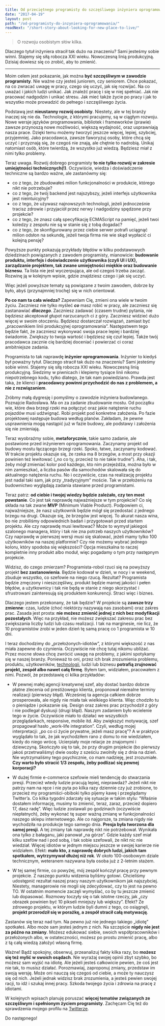 ```yaml
---
title: Od przeciętnego programisty do szczęśliwego inżyniera oprogramowania
date: "2017-04-19"
layout: post
path: "/od-programisty-do-inzyniera-oprogramowania/"
readNext: "/short-story-about-looking-for-new-place-to-live/"
---
```


>  O rozwoju osobistym słów kilka.

Dlaczego tytuł inżyniera stracił tak dużo na znaczeniu? Sami jesteśmy sobie winni. Stajemy się siłą robocza XXI wieku. Nowoczesną linią produkcyjną. Dzisiaj dowiesz się co zrobić, aby to zmienić.

---

Moim celem jest pokazanie, jak można **być szczęśliwym w zawodzie programisty**. Nie ważne czy jesteś juniorem, czy seniorem. Chce pokazać, na co zwracać uwagę w pracy, czego się uczyć, jak się rozwijać. Na co uważać i jakich ludzi unikać. Jak znaleźć pracę i się w niej spełniać. Jak nie pracować nadgodzin i unikać stresu. Jak mieć także życie po pracy i jak to wszystko może prowadzić do pełnego i szczęśliwego życia.

Podstawą jest **nieustanny rozwój osobisty**. Niestety, ale w tej branży inaczej się nie da. Technologie, z którymi pracujemy, są w ciągłym rozwoju. Nowe wersje języków programowania, bibliotek i frameworków (prawie) zawsze przynoszą nowe możliwości, większą wydajność, oraz usprawniają nasza prace. Dzięki temu możemy tworzyć jeszcze więcej, lepiej, szybciej, przyjemniej. Jako pracodawca, zawsze faworyzuj osoby, które chcą się uczyć i przyznają się, że czegoś nie znają, ale chętnie to nadrobią. Unikaj natomiast osób, które twierdzą, że wszystko już wiedzą. Będziesz miał z nimi tylko problemy.

Teraz uwaga. Rozwój dobrego programisty **to nie tylko rozwój w zakresie umiejętności technicznych(!)**. Oczywiście, wiedza i doświadczenie techniczne są bardzo ważne, ale zastanówmy się:

- co z tego, że zbudowałeś milion funkcjonalności w produkcie, którego nikt nie potrzebuje?
- co z tego, że twój backend jest najszybszy, jeżeli interfejs użytkownika jest nieintuicyjny?
- co z tego, że używasz najnowszych technologii, jeżeli jednocześnie tracisz zdrowie i przyjaciół przez nerwy i nadgodziny spędzone przy projekcie?
- co z tego, że znasz całą specyfikację ECMAScript na pamięć, jeżeli twoi koledzy z zespołu nie są w stanie się z tobą dogadać?
- co z tego, że skonfigurowany przez ciebie serwer potrafi uciągnąć milion odsłon na sekundę, jeżeli twoja firma nie wie skąd wypłacić ci kolejną pensję?

Powyższe punkty pokazują przykłady błędów w kilku podstawowych dziedzinach powiązanych z zawodem programisty, mianowicie: **budowanie produktu, interfejs i doświadczenie użytkownika (czyli UI i UX), zarządzanie projektem, tak zwane umiejętności miękkie oraz budowanie biznesu**. Ta lista nie jest wyczerpująca, ale od czegoś trzeba zacząć. Rozwinę ją w kolejnym wpisie, gdzie znajdziesz czego i jak się uczyć.

Więc jeżeli powyższe tematy są powiązane z twoim zawodem, dobrze by było, abyś (przynajmniej trochę) się w nich orientował.

**Po co nam ta cała wiedza?** Zapewniam Cię, zmieni ona wiele w twoim życiu. Zaczniesz nie tylko myśleć ***co*** masz robić w pracy, ale zaczniesz się zastanawiać ***dlaczego***. Zaczniesz zadawać (czasem trudne) pytania, nie będziesz akceptował głupot narzucanych ci z góry. Zaczniesz widzieć dużo więcej w swoim otoczeniu. Będziesz dostarczał rozwiązań, zamiast być „pracownikiem linii produkcyjnej oprogramowania”. Następstwem tego będzie fakt, że zaczniesz wykonywać swoja prace lepiej i bardziej świadomie. Zwiększy to twoja wartość i będziesz się czuł lepiej. Także twój pracodawca zacznie cię bardziej doceniać i powierzać ci coraz ambitniejsze zadania.

Programista to tak naprawdę **inżynier oprogramowania**. Inżynier to kiedyś był poważny tytuł. Dlaczego stracił tak dużo na znaczeniu? Sami jesteśmy sobie winni. Stajemy się siłą robocza XXI wieku. Nowoczesną linią produkcyjną. Siedzimy w piwnicach i klepiemy tysiące linii nikomu niepotrzebnego kodu, tylko dlatego, że tak nam powiedziano. Prawda jest taka, że klienci i **pracodawcy powinni przychodzić do nas z problemem, a nie z rozwiązaniem**.

Zróbmy małą dygresję i pomyślmy o zawodzie inżyniera budowlanego. Poznajcie Radosława. Ma on za zadanie zbudowanie mostu. Od początku wie, które dwa brzegi rzeki ma połączyć oraz jakie natężenie ruchu pojazdów musi udźwignąć. Robi projekt pod konkretne założenia. Po fazie projektowej następuje budowa według planów. Zakładam, że pewne usprawnienia mogą nastąpić już w fazie budowy, ale podstawy i założenia się nie zmieniają.

Teraz wyobraźmy sobie, **metaforycznie**, takie samo zadanie, ale postawione przed inżynierem oprogramowania. Zaczynamy projekt od budowy mostu łączącego brzegi rzeki. Spoko, łatwe, zaczynamy kodować. W trakcie projektu okazuje się, że rzeka ma 8 brzegów, a most przy okazji powinien też lewitować („no co ty, przecież to nie takie trudne”). Aha, i tak, żeby mógł zmieniać kolor pod każdego, kto nim przejeżdża, można było w nim zamieszkać, a liczba pasów dla samochodów skalowała się do aktualnego natężenia ruchu. No i oczywiście, czas na realizację projektu jest nadal taki sam, jak przy „tradycyjnym” moście. Tak w przełożeniu na budownictwo wyglądają zadania stawiane przed programistami.

Teraz patrz: **od ciebie i twojej wiedzy będzie zależało, czy ten most powstanie**. Co jest tak naprawdę najważniejsze w tym projekcie? Co się składa na tak zwane **MVP** (Minimum Viable Product). Podpowiem ci, najważniejsze, że nasz użytkownik będzie mógł się przedostać z jednego brzegu na drugi. Okazuje się, że brzegów jest więcej. To akurat nasza wina, bo nie zrobiliśmy odpowiednich badań i przygotowań przed startem projektu. Ale czy naprawdę musi lewitować? Może to wymysł jakiegoś szalonego managera, który i tak nie zna potrzeb naszych użytkowników? Czy naprawdę w pierwszej wersji musi się skalować, jeżeli mamy tylko 100 użytkowników na naszej platformie? Czy nie możemy wybrać jednego koloru, który spodoba się większości? Opcja mieszkalna to raczej kompletnie inny produkt albo moduł, więc pogadamy o tym przy następnym projekcie.

Widzisz, do czego zmierzam? Programista-robol rzuci się na powyższy projekt **bez zastanowienia**. Będzie kodował w dzień, w nocy i w weekend, zbuduje wszystko, co szefowie na niego rzucą. Rezultat? Programista będzie zmęczony i nieszczęśliwy, produkt będzie marnej jakości i pełen błędów, a użytkownicy i tak nie będą w stanie z niego skorzystać i sfrustrowani zainteresują się produktem konkurencji. Straci więc i biznes.

Dlaczego jestem przekonany, że tak będzie? W projekcie są **zawsze trzy zmienne**: czas, ludzie (choć niektórzy nazywają nas zasobami) oraz zakres prac. Zasada jest prosta: **nie możesz zmienić jednej z nich bez modyfikacji pozostałych**. Więc na przykład, nie możesz zwiększać zakresu prac bez zwiększania liczby ludzi lub czasu realizacji. I tak na marginesie, nie licz, że 10 programistów zrobi w jeden dzień tę samą pracę co 1 programista w 10 dni.

I teraz dochodzimy do „przełożonych-idiotów”, z którymi większość z nas miała zapewne do czynienia. Oczywiście nie chcę tutaj nikomu ubliżać. Przez mocne słowa chcę zwrócić uwagę na problemy, z jakimi spotykamy się w naszej branży. Ponieważ to oni, przez ich brak zrozumienia problemu, produktu, użytkowników, [technologii](https://www.troyhunt.com/reckon-youve-seen-some-stupid-security-things-here-hold-my-beer/), ludzi lub biznesu **potrafią zrujnować projekt, zespół albo nawet całą firmę**. Byłem tam, widziałem, pracowałem z nimi. Pozwól, że przedstawię ci kilka przykładów:

- W pewnej małej agencji kreatywnej szef, aby dostać bardzo dobrze płatne zlecenia od prestiżowego klienta, proponował nierealne terminy realizacji (pierwszy błąd). Wcześniej ta agencja całkiem dobrze prosperowała, ale nigdy nie miała tak wielkiego klienta. Więc chodziło tu o pieniądze i pokazanie się. Design oraz zakres prac przychodził z góry i nie podlegał dyskusji (drugi błąd). Naszym zadaniem było wcielenie tego w życie. Oczywiście miało to działać we wszystkich przeglądarkach, responsive, mobile itd. Aby zwiększyć motywację, szef propagował hasło „work-life integration”. Czyli, według mojej interpretacji: „po co ci życie prywatne, jeżeli masz pracę”? A w praktyce wyglądało to tak, że jak wychodziłem rano z domu to nie wiedziałem, kiedy do niego wrócę. Ucierpiały moje relacje ze znajomymi i dziewczyną. Skończyło się to tak, że przy drugim projekcie (bo pierwszy jakoś przetrwaliśmy) dwie osoby z sześciu zwolniły się z dnia na dzień. Nie wytrzymaliśmy tego psychicznie, co mam nadzieję, jest zrozumiałe. **Czy warto było stracić 1/3 zespołu, żeby podlizać się pewnej korporacji?**

- W dużej firmie e-commerce szefowie mieli tendencję do stwarzania presji. Przecież wtedy ludzie pracują lepiej, nieprawdaż? Jeżeli nikt nie patrzy nam na ręce i nie pyta po kilka razy dziennie czy już zrobione, to przecież my programiści-obiboki tylko pijemy kawę i przeglądamy Twitter’a. Co kilka tygodni zdarzały się sytuacje w takim stylu: “Właśnie dostałem informację, musimy to zmienić, teraz, zaraz, przecież dopiero 17, dasz radę”. Więc ludzie zostawali po godzinach (oczywiście niepłatnych), żeby wykonać tę super ważną zmianę w funkcjonalności naszego sklepu internetowego. Ale co najgorsze, ta zmiana nigdy nie wychodziła na produkcje tego samego dnia. **Presja była tworzona dla samej presji**. A tej zmiany tak naprawdę nikt nie potrzebował. Wynikała ona tylko z bałaganu, jaki panował „na górze”. Gdzie każdy szef miał kilku szefów nad i pod sobą, i tak sobie szefowali, że nikt nic nie wiedział. Więcej idiotów w jednym miejscu jeszcze w swojej karierze nie widziałem. Efekt: **mało kto, z naprawdę dobrych ludzi, jakich tam spotkałem, wytrzymywał dłużej niż rok**. W około 100-osobowym dziale technicznym, weteranem nazywana była osoba już z 2-letnim stażem.

- W tej samej firmie, co powyżej, mój zespół kończył pracę przy pewnym projekcie. Z naszego punktu widzenia byliśmy gotowi. Chcieliśmy udostępnić rezultat naszej pracy naszym użytkownikom jak najszybciej. Niestety, managerowie nie mogli się zdecydować, czy to jest na pewno TO. W ostatnim momencie zaczęli wymyślać, co by tu jeszcze zmienić lub dopasować. Rozmowy toczyły się o tak istotne rzeczy, jak „czy obrazek powinien być 10 pikseli mniejszy lub większy”. Efekt? Ze zdrowego projektu, w którym ludzie byli dumni z tego, co osiągnęli, **projekt przerodził się w porażkę, a zespół stracił całą motywację**.

Zastanów się teraz nad tym. Na pewno już nie jednego takiego „idiotę” spotkałeś. Albo może sam jesteś jednym z nich. Na szczęście **nigdy nie jest za późno na zmiany**. Możesz edukować siebie, swoich współpracowników i przełożonych albo, w ostateczności, możesz po prostu zmienić pracę, albo z tą całą wiedzą założyć własną firmę.

Ważne! Bądź spokojny, obserwuj, przeanalizuj fakty kilka razy, bo **możesz się też mylić w swoich osądach**. Nie wyrażaj swojej opinii zbyt szybko, bo możesz sam wyjść na idiotę. Ale jeżeli jesteś całkowicie pewien, że coś jest nie tak, to musisz działać. Porozmawiaj, zaproponuj zmiany, przedstaw im swoją wersję. Może oni nauczą się czegoś od ciebie, a może ty nauczysz się od nich. Jeżeli jednak widzisz brak zrozumienia, a jesteś pewien swojej racji, to idź i szukaj innej pracy. Szkoda twojego życia i zdrowia na pracę z idiotami.

W kolejnych wpisach planuję poruszać **więcej tematów związanych ze szczęśliwym i spełnionym życiem programisty**. Zachęcam Cię też do sprawdzenia mojego profilu na [Twitterze](http://twitter.com/krzysu).

Do następnego!
